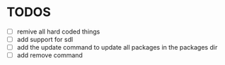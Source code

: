 # TODOS

- [ ] remive all hard coded things
- [ ] add support for sdl
- [ ] add the update command to update all packages in the packages dir
- [ ] add remove command
